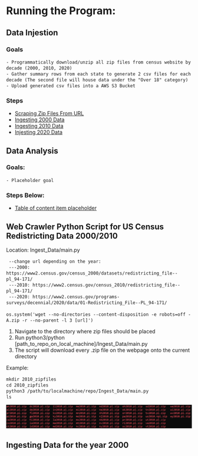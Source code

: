 # Running the Program:

## Data Injestion

### Goals
    - Programmatically download/unzip all zip files from census website by decade (2000, 2010, 2020)
    - Gather summary rows from each state to generate 2 csv files for each decade (The second file will house data under the "Over 18" category)
    - Upload generated csv files into a AWS S3 Bucket
### Steps
* [Scraping Zip Files From URL](#web-crawler-python-script-for-US-Census-Redistricting-Data-2000/2010)
* [Ingesting 2000 Data](#ingesting-data-for-the-year-2000)
* [Ingesting 2010 Data](#features)
* [Injesting 2020 Data](#screenshots)

## Data Analysis

### Goals:
    - Placeholder goal
### Steps Below: 
* [Table of content item placeholder](#placeholder-link)

## Web Crawler Python Script for US Census Redistricting Data 2000/2010

Location: Ingest_Data/main.py

```
 --change url depending on the year:
 ---2000: https://www2.census.gov/census_2000/datasets/redistricting_file--pl_94-171/
 ---2010: https://www2.census.gov/census_2010/redistricting_file--pl_94-171/
 ---2020: https://www2.census.gov/programs-surveys/decennial/2020/data/01-Redistricting_File--PL_94-171/

os.system('wget --no-directories --content-disposition -e robots=off -A.zip -r --no-parent -l 3 [url]')
```
1. Navigate to the directory where zip files should be placed
2. Run python3/python [path_to_repo_on_local_machine]/Ingest_Data/main.py
3. The script will download every .zip file on the webpage onto the current directory

Example:

```
mkdir 2010_zipfiles
cd 2010_zipfiles
python3 /path/to/localmachine/repo/Ingest_Data/main.py
ls
```
![alt text](documentation_screenshots/zip_files.png "zip files in ubuntu")

## Ingesting Data for the year 2000






